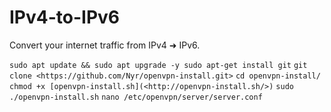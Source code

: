 # IPv4-to-IPv6
Convert your internet traffic from IPv4 ➜ IPv6.

`sudo apt update && sudo apt upgrade -y sudo apt-get install git`
`git clone <https://github.com/Nyr/openvpn-install.git>`
`cd openvpn-install/`
`chmod +x [openvpn-install.sh](<http://openvpn-install.sh/>)`
`sudo ./openvpn-install.sh`
`nano /etc/openvpn/server/server.conf`
